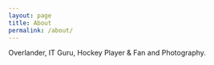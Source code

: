 ```yaml
---
layout: page
title: About
permalink: /about/
---
```


Overlander, IT Guru, Hockey Player & Fan and Photography.
